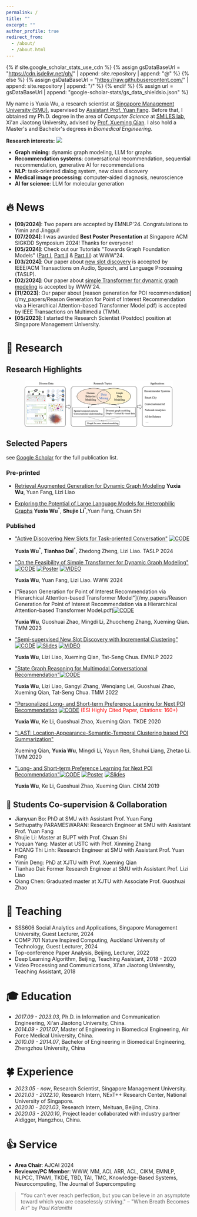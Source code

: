 ```yaml
---
permalink: /
title: ""
excerpt: ""
author_profile: true
redirect_from: 
  - /about/
  - /about.html
---
```


{% if site.google_scholar_stats_use_cdn %}
{% assign gsDataBaseUrl = "https://cdn.jsdelivr.net/gh/" | append: site.repository | append: "@" %}
{% else %}
{% assign gsDataBaseUrl = "https://raw.githubusercontent.com/" | append: site.repository | append: "/" %}
{% endif %}
{% assign url = gsDataBaseUrl | append: "google-scholar-stats/gs_data_shieldsio.json" %}

<span class='anchor' id='about-me'></span>

My name is Yuxia Wu, a research scientist at [Singapore Management University (SMU)](https://www.smu.edu.sg/), supervised by [Assistant Prof. Yuan Fang](https://www.yfang.site/home). Before that, I obtained my Ph.D. degree in the area of *Computer Science* at [SMILES lab](http://www.smiles-xjtu.com/), Xi'an Jiaotong University, advised by [Prof. Xueming Qian](https://gr.xjtu.edu.cn/web/qianxm). I also hold a Master's and Bachelor's degrees in *Biomedical Engineering*.

**Research interests:** <a href='https://scholar.google.com/citations?user=bRgptuYAAAAJ&hl=en'><img src="https://img.shields.io/endpoint?url={{ url | url_encode }}&logo=Google%20Scholar&labelColor=f6f6f6&color=9cf&style=flat&label=citations"></a>

- **Graph mining**: dynamic graph modeling, LLM for graphs
- **Recommendation systems**: conversational recommendation, sequential recommendation, generative AI for recommendations
- **NLP**: task-oriented dialog system, new class discovery
- **Medical image processing**:  computer-aided diagnosis, neuroscience
- **AI for science**: LLM for molecular generation

# 🔥 News

- **[09/2024]**: Two papers are accepted by EMNLP'24. Congratulations to Yimin and Jinggui!
- **[07/2024]**: I was awarded **Best Poster Presentation** at Singapore ACM SIGKDD Symposium 2024! Thanks for everyone!
- **[05/2024]**: Check out our Tutorials "Towards Graph Foundation Models" ([Part I](/my_papers/2024.05_WWW24Tutorial_GFM_Part1.pdf), [Part II](/my_papers/2024.05_WWW24Tutorial_GFM_Part2.pdf) & [Part III](/my_papers/2024.05_WWW24Tutorial_GFM_Part3.pdf)) at WWW'24.
- **[03/2024]**: Our paper about [new slot discovery](/my_papers/Active_Discovering_New_Slots_for_Task_oriented_Conversation.pdf) is accepted by IEEE/ACM Transactions on Audio, Speech, and Language Processing (TASLP).
- **[02/2024]**: Our paper about [simple Transformer for dynamic graph modeling](https://dl.acm.org/doi/pdf/10.1145/3589334.3645622) is accepted by WWW'24.
- **[11/2023]**: Our paper about [reason generation for POI recommendation](/my_papers/Reason Generation for Point of Interest Recommendation via a Hierarchical Attention-based Transformer Model.pdf) is accepted by IEEE Transactions on Multimedia (TMM).
- **[05/2023]**: I started the Research Scientist (Postdoc) position at Singapore Management University.

# 📝 Research 

## Research Highlights

 <div style="text-align: center;">
    <img src="/images/research-theme.png" alt="My research highlights" width="80%">
</div>

## Selected Papers 
see [Google Scholar](https://scholar.google.com/citations?user=bRgptuYAAAAJ) for the full publication list.

### Pre-printed

- [Retrieval Augmented Generation for Dynamic Graph Modeling](https://arxiv.org/pdf/2408.14523)
  **Yuxia Wu**, Yuan Fang, Lizi Liao

- [Exploring the Potential of Large Language Models for Heterophilic Graphs](https://arxiv.org/pdf/2408.14134)
  **Yuxia Wu**<sup>\*</sup>, **Shujie Li**<sup>\*</sup>,Yuan Fang, Chuan Shi

### Published
  
  -  ["Active Discovering New Slots for Task-oriented Conversation"](/my_papers/Active_Discovering_New_Slots_for_Task_oriented_Conversation.pdf) [![CODE](https://img.shields.io/badge/CODE-blue)](https://github.com/YuxiaWu/Bi-criteria) <span class='show_paper_citations' data='bRgptuYAAAAJ:UebtZRa9Y70C'></span>
  
      **Yuxia Wu**<sup>\*</sup>, **Tianhao Dai**<sup>\*</sup>, Zhedong Zheng, Lizi Liao. TASLP 2024
        
  - ["On the Feasibility of Simple Transformer for Dynamic Graph Modeling"](https://dl.acm.org/doi/pdf/10.1145/3589334.3645622) [![CODE](https://img.shields.io/badge/CODE-blue)](https://github.com/YuxiaWu/SimpleDyG) <strong><span class='show_paper_citations' data='bRgptuYAAAAJ:KlAtU1dfN6UC'></span></strong> [![Poster](https://img.shields.io/badge/Poster-blue)](/my_papers/WWW24-SimpleDyG-poster.pdf) [![VIDEO](https://img.shields.io/badge/VIDEO-blue)](https://www.youtube.com/watch?v=7sS0yVRS_jM)
  
    **Yuxia Wu**, Yuan Fang, Lizi Liao. WWW 2024
  
  - ["Reason Generation for Point of Interest Recommendation via Hierarchical Attention-based Transformer Model"](/my_papers/Reason Generation for Point of Interest Recommendation via a Hierarchical Attention-based Transformer Model.pdf)[![CODE](https://img.shields.io/badge/CODE-blue)](https://github.com/YuxiaWu/HAT)
   
    **Yuxia Wu**, Guoshuai Zhao, Mingdi Li, Zhuocheng Zhang, Xueming Qian. TMM 2023
    
  - ["Semi-supervised New Slot Discovery with Incremental Clustering"](/my_papers/2022.findings-emnlp.462.pdf)  [![CODE](https://img.shields.io/badge/CODE-blue)](https://github.com/YuxiaWu/SIC) [![Slides](https://img.shields.io/badge/Slides-blue)](/my_papers/EMNLP22-SIC-slides.pdf) [![VIDEO](https://img.shields.io/badge/VIDEO-blue)](https://aclanthology.org/2022.findings-emnlp.462.mp4) 
  
    **Yuxia Wu**, Lizi Liao, Xueming Qian, Tat-Seng Chua. EMNLP 2022
  
  
  - ["State Graph Reasoning for Multimodal Conversational Recommendation"](/my_papers/State_Graph_Reasoning_for_Multimodal_Conversational_Recommendation.pdf)[![CODE](https://img.shields.io/badge/CODE-blue)](https://github.com/yieshah/SGR) <strong><span class='show_paper_citations' data='bRgptuYAAAAJ:KlAtU1dfN6UC'></span></strong>
  
      **Yuxia Wu**, Lizi Liao, Gangyi Zhang, Wenqiang Lei, Guoshuai Zhao, Xueming Qian, Tat-Seng Chua. TMM 2022 
     
  
  - [“Personalized Long- and Short-term Preference Learning for Next POI Recommendation](/my_papers/Personalized_Long-_and_Short-term_Preference_Learning_for_Next_POI_Recommendation.pdf)  [![CODE](https://img.shields.io/badge/CODE-blue)](https://github.com/yieshah/PLSPL) <span style="color:red">(ESI Highly Cited Paper, Citations: 160+)</span>
  
      **Yuxia Wu**, Ke Li, Guoshuai Zhao, Xueming Qian. TKDE 2020
  
  
  - ["LAST: Location-Appearance-Semantic-Temporal Clustering based POI Summarization"](/my_papers/LAST_Location-Appearance-Semantic-Temporal_Clustering_Based_POI_Summarization.pdf)
  
      Xueming Qian, **Yuxia Wu**, Mingdi Li, Yayun Ren, Shuhui Liang, Zhetao Li. TMM 2020 
    
  - ["Long- and Short-term Preference Learning for Next POI Recommendation"](/my_papers/Long-%20and%20Short-term%20Preference%20Learning%20for%20Next%20POI%20Recommendation.pdf)[![CODE](https://img.shields.io/badge/CODE-blue)](https://github.com/yieshah/PLSPL) [![Poster](https://img.shields.io/badge/Poster-blue)](/my_papers/CIKM19-LSPL-poster.pdf) [![Slides](https://img.shields.io/badge/Slides-blue)](/my_papers/CIKM19-LSPL-slides.pdf)
  
    **Yuxia Wu**, Ke Li, Guoshuai Zhao, Xueming Qian. CIKM 2019


## 🙌 Students Co-supervision & Collaboration

-  Jianyuan Bo: PhD at SMU with Assistant Prof. Yuan Fang
-  Sethupathy PARAMESWARAN: Research Engineer at SMU with Assistant Prof. Yuan Fang
-  Shujie Li: Master at BUPT with Prof. Chuan Shi
-  Yuquan Yang: Master at USTC with Prof. Xinming Zhang
-  HOANG Thi Linh: Research Engineer at SMU with Assistant Prof. Yuan Fang
-  Yimin Deng: PhD at XJTU with Prof. Xueming Qian
-  Tianhao Dai: Former Research Engineer at SMU with Assistant Prof. Lizi Liao
-  Qiang Chen: Graduated master at XJTU with Associate Prof. Guoshuai Zhao  

# 🌟 Teaching
- SSS606 Social Analytics and Applications, Singapore Management University, Guest Lecturer, 2024
- COMP 701 Nature Inspired Computing, Auckland University of Technology, Guest Lecturer, 2024
- Top-conference Paper Analysis, Beijing, Lecturer, 2022
- Deep Learning Algorithm, Beijing, Teaching Assistant, 2018 - 2020
- Video Processing and Communications, Xi'an Jiaotong University, Teaching Assistant, 2018 

# 🎓 Education
- *2017.09 - 2023.03*,	Ph.D. in Information and Communication Engineering, Xi'an Jiaotong University, China.
- *2014.09 - 2017.07*,	Master of Engineering in Biomedical Engineering, Air Force Medical University, China.
- *2010.09 - 2014.07*,	Bachelor of Engineering in Biomedical Engineering, Zhengzhou University, China

# 🍀 Experience
- *2023.05 - now*, Research Scientist, Singapore Management University.  
- *2021.03 - 2022.10*, Research Intern, NExT++ Research Center, National University of Singapore.    
- *2020.10 - 2021.03*, Research Intern, Meituan, Beijing, China.
- *2020.03 - 2020.10*, Project leader collaborated with industry partner Aidigger, Hangzhou, China.

# 👍 Service
- **Area Chair**: AJCAI 2024
- **Reviewer/PC Member**: WWW, MM, ACL ARR, ACL, CIKM, EMNLP, NLPCC, TPAMI, TKDE, TBD, TAI, TMC, Knowledge-Based Systems, Neurocomputing, The Journal of Supercomputing

> "You can’t ever reach perfection, but you can believe in an asymptote toward which you are ceaselessly striving." – "When Breath Becomes Air" by *Paul Kalanithi*
